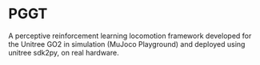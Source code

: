 # PGGT
A perceptive reinforcement learning locomotion framework developed for the Unitree GO2 in simulation (MuJoco Playground) and deployed using unitree sdk2py, on real hardware.
